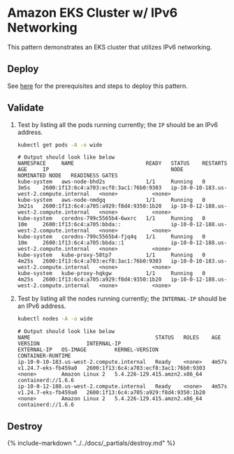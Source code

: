 # Amazon EKS Cluster w/ IPv6 Networking

This pattern demonstrates an EKS cluster that utilizes IPv6 networking.

## Deploy

See [here](https://aws-ia.github.io/terraform-aws-eks-blueprints/main/getting-started/#prerequisites) for the prerequisites and steps to deploy this pattern.

## Validate

1. Test by listing all the pods running currently; the `IP` should be an IPv6 address.

    ```sh
    kubectl get pods -A -o wide
    ```

    ```text
    # Output should look like below
    NAMESPACE     NAME                       READY   STATUS    RESTARTS   AGE     IP                                       NODE                                        NOMINATED NODE   READINESS GATES
    kube-system   aws-node-bhd2s             1/1     Running   0          3m5s    2600:1f13:6c4:a703:ecf8:3ac1:76b0:9303   ip-10-0-10-183.us-west-2.compute.internal   <none>           <none>
    kube-system   aws-node-nmdgq             1/1     Running   0          3m21s   2600:1f13:6c4:a705:a929:f8d4:9350:1b20   ip-10-0-12-188.us-west-2.compute.internal   <none>           <none>
    kube-system   coredns-799c5565b4-6wxrc   1/1     Running   0          10m     2600:1f13:6c4:a705:bbda::                ip-10-0-12-188.us-west-2.compute.internal   <none>           <none>
    kube-system   coredns-799c5565b4-fjq4q   1/1     Running   0          10m     2600:1f13:6c4:a705:bbda::1               ip-10-0-12-188.us-west-2.compute.internal   <none>           <none>
    kube-system   kube-proxy-58tp7           1/1     Running   0          4m25s   2600:1f13:6c4:a703:ecf8:3ac1:76b0:9303   ip-10-0-10-183.us-west-2.compute.internal   <none>           <none>
    kube-system   kube-proxy-hqkgw           1/1     Running   0          4m25s   2600:1f13:6c4:a705:a929:f8d4:9350:1b20   ip-10-0-12-188.us-west-2.compute.internal   <none>           <none>
    ```

2. Test by listing all the nodes running currently; the `INTERNAL-IP` should be an IPv6 address.

    ```sh
    kubectl nodes -A -o wide
    ```

    ```text
    # Output should look like below
    NAME                                        STATUS   ROLES    AGE     VERSION               INTERNAL-IP                              EXTERNAL-IP   OS-IMAGE         KERNEL-VERSION                 CONTAINER-RUNTIME
    ip-10-0-10-183.us-west-2.compute.internal   Ready    <none>   4m57s   v1.24.7-eks-fb459a0   2600:1f13:6c4:a703:ecf8:3ac1:76b0:9303   <none>        Amazon Linux 2   5.4.226-129.415.amzn2.x86_64   containerd://1.6.6
    ip-10-0-12-188.us-west-2.compute.internal   Ready    <none>   4m57s   v1.24.7-eks-fb459a0   2600:1f13:6c4:a705:a929:f8d4:9350:1b20   <none>        Amazon Linux 2   5.4.226-129.415.amzn2.x86_64   containerd://1.6.6
    ```

## Destroy

{%
   include-markdown "../../docs/_partials/destroy.md"
%}
